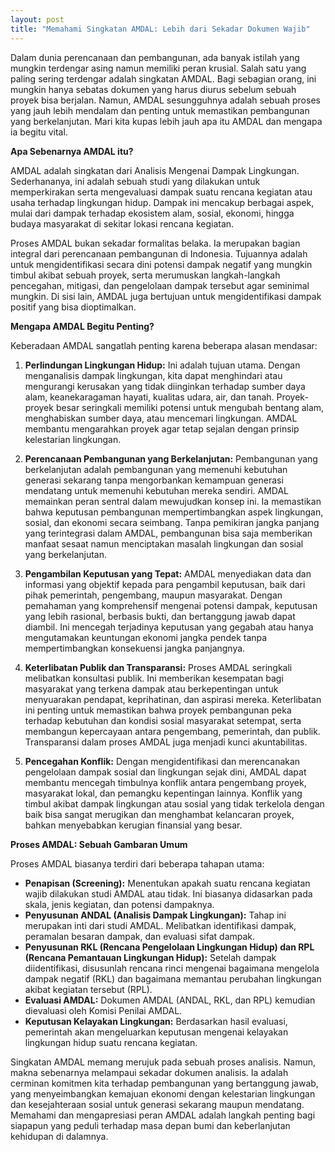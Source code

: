 ```yaml
---
layout: post
title: "Memahami Singkatan AMDAL: Lebih dari Sekadar Dokumen Wajib"
---
```


Dalam dunia perencanaan dan pembangunan, ada banyak istilah yang mungkin terdengar asing namun memiliki peran krusial. Salah satu yang paling sering terdengar adalah singkatan AMDAL. Bagi sebagian orang, ini mungkin hanya sebatas dokumen yang harus diurus sebelum sebuah proyek bisa berjalan. Namun, AMDAL sesungguhnya adalah sebuah proses yang jauh lebih mendalam dan penting untuk memastikan pembangunan yang berkelanjutan. Mari kita kupas lebih jauh apa itu AMDAL dan mengapa ia begitu vital.

**Apa Sebenarnya AMDAL itu?**

AMDAL adalah singkatan dari Analisis Mengenai Dampak Lingkungan. Sederhananya, ini adalah sebuah studi yang dilakukan untuk memperkirakan serta mengevaluasi dampak suatu rencana kegiatan atau usaha terhadap lingkungan hidup. Dampak ini mencakup berbagai aspek, mulai dari dampak terhadap ekosistem alam, sosial, ekonomi, hingga budaya masyarakat di sekitar lokasi rencana kegiatan.

Proses AMDAL bukan sekadar formalitas belaka. Ia merupakan bagian integral dari perencanaan pembangunan di Indonesia. Tujuannya adalah untuk mengidentifikasi secara dini potensi dampak negatif yang mungkin timbul akibat sebuah proyek, serta merumuskan langkah-langkah pencegahan, mitigasi, dan pengelolaan dampak tersebut agar seminimal mungkin. Di sisi lain, AMDAL juga bertujuan untuk mengidentifikasi dampak positif yang bisa dioptimalkan.

**Mengapa AMDAL Begitu Penting?**

Keberadaan AMDAL sangatlah penting karena beberapa alasan mendasar:

1.  **Perlindungan Lingkungan Hidup:** Ini adalah tujuan utama. Dengan menganalisis dampak lingkungan, kita dapat menghindari atau mengurangi kerusakan yang tidak diinginkan terhadap sumber daya alam, keanekaragaman hayati, kualitas udara, air, dan tanah. Proyek-proyek besar seringkali memiliki potensi untuk mengubah bentang alam, menghabiskan sumber daya, atau mencemari lingkungan. AMDAL membantu mengarahkan proyek agar tetap sejalan dengan prinsip kelestarian lingkungan.

2.  **Perencanaan Pembangunan yang Berkelanjutan:** Pembangunan yang berkelanjutan adalah pembangunan yang memenuhi kebutuhan generasi sekarang tanpa mengorbankan kemampuan generasi mendatang untuk memenuhi kebutuhan mereka sendiri. AMDAL memainkan peran sentral dalam mewujudkan konsep ini. Ia memastikan bahwa keputusan pembangunan mempertimbangkan aspek lingkungan, sosial, dan ekonomi secara seimbang. Tanpa pemikiran jangka panjang yang terintegrasi dalam AMDAL, pembangunan bisa saja memberikan manfaat sesaat namun menciptakan masalah lingkungan dan sosial yang berkelanjutan.

3.  **Pengambilan Keputusan yang Tepat:** AMDAL menyediakan data dan informasi yang objektif kepada para pengambil keputusan, baik dari pihak pemerintah, pengembang, maupun masyarakat. Dengan pemahaman yang komprehensif mengenai potensi dampak, keputusan yang lebih rasional, berbasis bukti, dan bertanggung jawab dapat diambil. Ini mencegah terjadinya keputusan yang gegabah atau hanya mengutamakan keuntungan ekonomi jangka pendek tanpa mempertimbangkan konsekuensi jangka panjangnya.

4.  **Keterlibatan Publik dan Transparansi:** Proses AMDAL seringkali melibatkan konsultasi publik. Ini memberikan kesempatan bagi masyarakat yang terkena dampak atau berkepentingan untuk menyuarakan pendapat, keprihatinan, dan aspirasi mereka. Keterlibatan ini penting untuk memastikan bahwa proyek pembangunan peka terhadap kebutuhan dan kondisi sosial masyarakat setempat, serta membangun kepercayaan antara pengembang, pemerintah, dan publik. Transparansi dalam proses AMDAL juga menjadi kunci akuntabilitas.

5.  **Pencegahan Konflik:** Dengan mengidentifikasi dan merencanakan pengelolaan dampak sosial dan lingkungan sejak dini, AMDAL dapat membantu mencegah timbulnya konflik antara pengembang proyek, masyarakat lokal, dan pemangku kepentingan lainnya. Konflik yang timbul akibat dampak lingkungan atau sosial yang tidak terkelola dengan baik bisa sangat merugikan dan menghambat kelancaran proyek, bahkan menyebabkan kerugian finansial yang besar.

**Proses AMDAL: Sebuah Gambaran Umum**

Proses AMDAL biasanya terdiri dari beberapa tahapan utama:

*   **Penapisan (Screening):** Menentukan apakah suatu rencana kegiatan wajib dilakukan studi AMDAL atau tidak. Ini biasanya didasarkan pada skala, jenis kegiatan, dan potensi dampaknya.
*   **Penyusunan ANDAL (Analisis Dampak Lingkungan):** Tahap ini merupakan inti dari studi AMDAL. Melibatkan identifikasi dampak, peramalan besaran dampak, dan evaluasi sifat dampak.
*   **Penyusunan RKL (Rencana Pengelolaan Lingkungan Hidup) dan RPL (Rencana Pemantauan Lingkungan Hidup):** Setelah dampak diidentifikasi, disusunlah rencana rinci mengenai bagaimana mengelola dampak negatif (RKL) dan bagaimana memantau perubahan lingkungan akibat kegiatan tersebut (RPL).
*   **Evaluasi AMDAL:** Dokumen AMDAL (ANDAL, RKL, dan RPL) kemudian dievaluasi oleh Komisi Penilai AMDAL.
*   **Keputusan Kelayakan Lingkungan:** Berdasarkan hasil evaluasi, pemerintah akan mengeluarkan keputusan mengenai kelayakan lingkungan hidup suatu rencana kegiatan.

Singkatan AMDAL memang merujuk pada sebuah proses analisis. Namun, makna sebenarnya melampaui sekadar dokumen analisis. Ia adalah cerminan komitmen kita terhadap pembangunan yang bertanggung jawab, yang menyeimbangkan kemajuan ekonomi dengan kelestarian lingkungan dan kesejahteraan sosial untuk generasi sekarang maupun mendatang. Memahami dan mengapresiasi peran AMDAL adalah langkah penting bagi siapapun yang peduli terhadap masa depan bumi dan keberlanjutan kehidupan di dalamnya.

